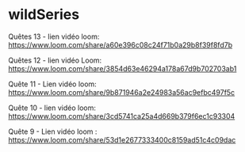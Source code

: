 # wildSeries

Quêtes 13 - lien vidéo loom: https://www.loom.com/share/a60e396c08c24f71b0a29b8f39f8fd7b

Quêtes 12 - lien vidéo Loom: https://www.loom.com/share/3854d63e46294a178a67d9b702703ab1

Quête 11 - Lien vidéo loom: https://www.loom.com/share/9b871946a2e24983a56ac9efbc497f5c

Quête 10 - lien vidéo loom: https://www.loom.com/share/3cd5741ca25a4d669b379f6ec1c93304

Quête 9 - Lien vidéo loom : https://www.loom.com/share/53d1e2677333400c8159ad51c4c09dac



